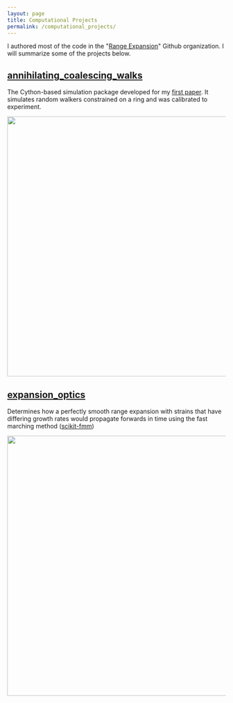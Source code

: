 ```yaml
---
layout: page
title: Computational Projects
permalink: /computational_projects/
---
```


I authored most of the code in the "[Range Expansion](https://github.com/range-expansions)" Github organization. I will summarize some of the projects below.

## [annihilating_coalescing_walks](https://github.com/Range-Expansions/annihilating_coalescing_walks)

The Cython-based simulation package developed for my [first paper](https://www.biorxiv.org/content/early/2017/06/07/145631). It simulates random walkers constrained on a ring and was calibrated to experiment.

<p align="center">
<img src="../images/annihilating_coalescing_random_walkers.png" width="600">
</p>

## [expansion_optics](https://github.com/Range-Expansions/expansion_optics)

Determines how a perfectly smooth range expansion with strains that have
 differing growth rates would propagate forwards in time using the fast marching
 method ([scikit-fmm](https://github.com/scikit-fmm/scikit-fmm)) 
 
 <p align="center">
<img src="../images/geo_optics_alone.png" width="600">
</p>
